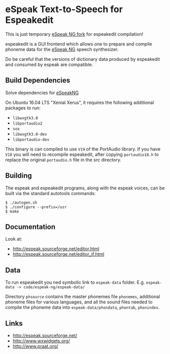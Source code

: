 # eSpeak Text-to-Speech for Espeakedit

This is just temporary [eSpeak NG fork](https://github.com/espeak-ng/espeak-ng/) for espeakedit compilation!

espeakedit is a GUI frontend which allows one to prepare and compile phoneme
data for the [eSpeak NG](https://github.com/espeak-ng/espeak-ng/) speech synthesizer.

Do be careful that the versions of dictionary data produced by espeakedit and
consumed by espeak are compatible.


## Build Dependencies

Solve dependencies for [eSpeakNG](https://github.com/espeak-ng/espeak-ng/#dependencies)

On Ubuntu 16.04 LTS "Xenial Xerus", it requires the following additional packages
to run:

 * `libwxgtk3.0`
 * `libportaudio2`
 * `sox`
 * `libwxgtk3.0-dev`
 * `libportaudio-dev`

This binary is can compiled to use `V19` of the PortAudio library.  If you have
`V18` you will need to recompile espeakedit, after copying `portaudio18.h` to
replace the original `portaudio.h` file in the src directory.

## Building

The espeak and espeakedit programs, along with the espeak voices, can
be built via the standard autotools commands:

	$ ./autogen.sh
	$ ./configure --prefix=/usr
	$ make

## Documentation

Look at:

 * http://espeak.sourceforge.net/editor.html
 * http://espeak.sourceforge.net/editor_if.html
 

## Data

To run espeakedit you ned symbolic link to `espeak-data` folder.
E.g. `espeak-data -> code/espeak-ng/espeak-data/`

Directory `phsource` contains the master phonemes file `phonemes`, additional
phoneme files for various languages, and all the sound files needed to compile
the phoneme data into `espeak-data/phondata`, `phontab`, `phonindex`.

## Links

* http://espeak.sourceforge.net/
* http://www.wxwidgets.org/
* http://www.praat.org/



